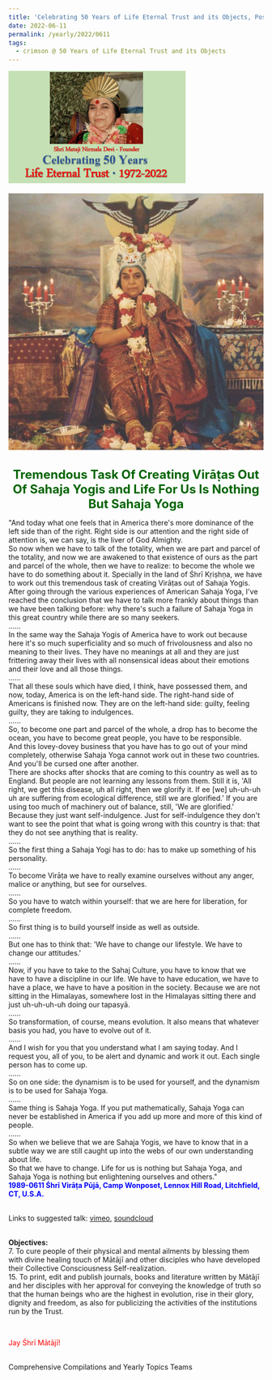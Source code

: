 ```yaml
---
title: 'Celebrating 50 Years of Life Eternal Trust and its Objects, Post 18'
date: 2022-06-11
permalink: /yearly/2022/0611
tags:
  - crimson @ 50 Years of Life Eternal Trust and its Objects
---
```


<div style="text-align: left"><img src="/images/Celebrating50YearsLET.png" width="350" /></div><br>

<div style="text-align: center"><img src="/images/image982_Photo_credit_Mark_Taylor.jpg" /></div>

<br>
<p style="color:DarkGreen; text-align:center">
<font size="+2"><b>Tremendous Task Of Creating Virāṭas Out Of Sahaja Yogis and Life For Us Is Nothing But Sahaja Yoga</b><br></font>
</p>

<p>
"And today what one feels that in America there's more dominance of the left side than of the right. Right side is our attention and the right side of attention is, we can say, is the liver of God Almighty.<br>
So now when we have to talk of the totality, when we are part and parcel of the totality, and now we are awakened to that existence of ours as the part and parcel of the whole, then we have to realize: to become the whole we have to do something about it. Specially in the land of Śhrī Kṛiṣhṇa, we have to work out this tremendous task of creating Virāṭas out of Sahaja Yogis.<br>
After going through the various experiences of American Sahaja Yoga, I've reached the conclusion that we have to talk more frankly about things than we have been talking before: why there's such a failure of Sahaja Yoga in this great country while there are so many seekers.<br>
......<br>
In the same way the Sahaja Yogis of America have to work out because here it's so much superficiality and so much of frivolousness and also no meaning to their lives. They have no meanings at all and they are just frittering away their lives with all nonsensical ideas about their emotions and their love and all those things.<br>
......<br>
That all these souls which have died, I think, have possessed them, and now, today, America is on the left-hand side. The right-hand side of Americans is finished now. They are on the left-hand side: guilty, feeling guilty, they are taking to indulgences.<br>
......<br>
So, to become one part and parcel of the whole, a drop has to become the ocean, you have to become great people, you have to be responsible.<br>
And this lovey-dovey business that you have has to go out of your mind completely, otherwise Sahaja Yoga cannot work out in these two countries. And you'll be cursed one after another.<br>
There are shocks after shocks that are coming to this country as well as to England. But people are not learning any lessons from them. Still it is, 'All right, we get this disease, uh all right, then we glorify it. If ee [we] uh-uh-uh uh are suffering from ecological difference, still we are glorified.' If you are using too much of machinery out of balance, still, 'We are glorified.' Because they just want self-indulgence. Just for self-indulgence they don't want to see the point that what is going wrong with this country is that: that they do not see anything that is reality.<br>
......<br>
So the first thing a Sahaja Yogi has to do: has to make up something of his personality.<br>
......<br>
To become Virāṭa we have to really examine ourselves without any anger, malice or anything, but see for ourselves.<br>
......<br>
So you have to watch within yourself: that we are here for liberation, for complete freedom.<br>
......<br>
So first thing is to build yourself inside as well as outside.<br>
......<br>
But one has to think that: 'We have to change our lifestyle. We have to change our attitudes.'<br>
......<br>
Now, if you have to take to the Sahaj Culture, you have to know that we have to have a discipline in our life. We have to have education, we have to have a place, we have to have a position in the society. Because we are not sitting in the Himalayas, somewhere lost in the Himalayas sitting there and just uh-uh-uh-uh doing our tapasyā.<br>
......<br>
So transformation, of course, means evolution. It also means that whatever basis you had, you have to evolve out of it.<br>
......<br>
And I wish for you that you understand what I am saying today. And I request you, all of you, to be alert and dynamic and work it out. Each single person has to come up.<br>
......<br>
So on one side: the dynamism is to be used for yourself, and the dynamism is to be used for Sahaja Yoga.<br>
......<br>
Same thing is Sahaja Yoga. If you put mathematically, Sahaja Yoga can never be established in America if you add up more and more of this kind of people.<br>
......<br>
So when we believe that we are Sahaja Yogis, we have to know that in a subtle way we are still caught up into the webs of our own understanding about life.<br>
So that we have to change. Life for us is nothing but Sahaja Yoga, and Sahaja Yoga is nothing but enlightening ourselves and others."<br>
<font color="blue"><b>1989-0611 Śhrī Virāṭa Pūjā, Camp Wonposet, Lennox Hill Road, Litchfield, CT, U.S.A.</b></font><br>
</p>

<br>
Links to suggested talk: <a href="https://vimeo.com/47834627"> vimeo</a>, <a href="https://soundcloud.com/nirmala-vidya-portal/1989-0601-1-shri_virata_puja-1"> soundcloud</a><br>


<br>
<p>
<b>Objectives:</b><br>
7. To cure people of their physical and mental ailments by blessing them with divine healing touch of Mātājī and other disciples who have developed their Collective Consciousness Self-realization.<br>
15. To print, edit and publish journals, books and literature written by Mātājī and her disciples with her approval for conveying the knowledge of truth so that the human beings who are the highest in evolution, rise in their glory, dignity and freedom, as also for publicizing the activities of the institutions run by the Trust.<br>
</p>

<br>
<p style="color:red;">Jay Śhrī Mātājī!<br></p>

<br>
Comprehensive Compilations and Yearly Topics Teams